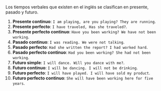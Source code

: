 Los tiempos verbales que existen en el inglés se clasifican en presente, pasado y futuro.

1. **Presente continuo**: `I am playing, are you playing? They are running`.
2. **Presente perfecto**: `I have traveled, Has she traveled?`.
3. **Presente perfecto continuo**: `Have you been working? We have not been working`.
4. **Pasado continuo**: `I was reading. We were not talking`.
5. **Pasado perfecto**: `Had she written the report? I had worked hard`.
6. **Pasado perfecto continuo**: `Had you been working? She had not been working`.
7. **Futuro simple**: `I will dance. Will you dance with me?`.
8. **Futuro continuo**: `I will be dancing. I will not be drinking`.
9. **Futuro perfecto**: `I will have played. I will have sold my product`.
10. **Futuro perfecto continuo**: `She will have been working here for five years`.
